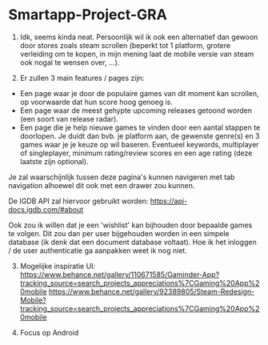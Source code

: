 # Smartapp-Project-GRA

1. Idk, seems kinda neat. Persoonlijk wil ik ook een alternatief dan gewoon door stores zoals steam scrollen (beperkt tot 1 platform, grotere verleiding om te kopen, in mijn mening laat de mobile versie van steam ook nogal te wensen over, ...).

2. Er zullen 3 main features / pages zijn:

- Een page waar je door de populaire games van dit moment kan scrollen, op voorwaarde dat hun score hoog genoeg is.
- Een page waar de meest gehypte upcoming releases getoond worden (een soort van release radar).
- Een page die je help nieuwe games te vinden door een aantal stappen te doorlopen. Je duidt dan bvb. je platform aan, de gewenste genre(s) en 3 games waar je je keuze op wil baseren. Eventueel keywords, multiplayer of singleplayer, minimum rating/review scores en een age rating (deze laatste zijn optional). 

Je zal waarschijnlijk tussen deze pagina's kunnen navigeren met tab navigation alhoewel dit ook met een drawer zou kunnen. 

De IGDB API zal hiervoor gebruikt worden: https://api-docs.igdb.com/#about

Ook zou ik willen dat je een 'wishlist' kan bijhouden door bepaalde games te volgen. Dit zou dan per user bijgehouden worden in een simpele database (ik denk dat een document database voltaat). Hoe ik het inloggen / de user authenticatie ga aanpakken weet ik nog niet.

3. Mogelijke inspiratie UI:
https://www.behance.net/gallery/110671585/Gaminder-App?tracking_source=search_projects_appreciations%7CGaming%20App%20mobile
https://www.behance.net/gallery/92389805/Steam-Redesign-Mobile?tracking_source=search_projects_appreciations%7CGaming%20App%20mobile

4. Focus op Android

